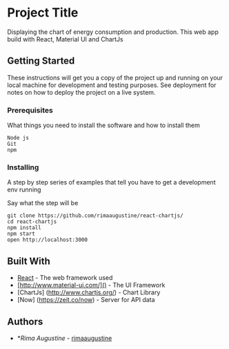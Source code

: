 # Project Title

Displaying the chart of energy consumption and production. This web app build with React, Material UI and ChartJs

## Getting Started

These instructions will get you a copy of the project up and running on your local machine for development and testing purposes. See deployment for notes on how to deploy the project on a live system.

### Prerequisites

What things you need to install the software and how to install them

```
Node js
Git
npm
```

### Installing

A step by step series of examples that tell you have to get a development env running

Say what the step will be

```
git clone https://github.com/rimaaugustine/react-chartjs/
cd react-chartjs
npm install
npm start
open http://localhost:3000
```




## Built With

* [React](https://reactjs.org/) - The web framework used
* [http://www.material-ui.com/]() - The UI Framework
* [ChartJs] (http://www.chartjs.org/) - Chart Library
* [Now] (https://zeit.co/now) - Server for API data


## Authors

* **Rima Augustine* - [rimaaugustine](https://github.com/rimaaugustine)


